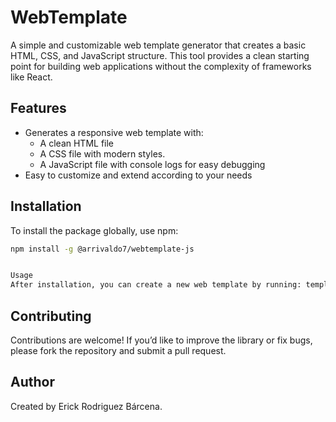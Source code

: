 # WebTemplate

A simple and customizable web template generator that creates a basic HTML, CSS, and JavaScript structure. This tool provides a clean starting point for building web applications without the complexity of frameworks like React.

## Features

- Generates a responsive web template with:
  - A clean HTML file
  - A CSS file with modern styles.
  - A JavaScript file with console logs for easy debugging
- Easy to customize and extend according to your needs

## Installation

To install the package globally, use npm:

```bash
npm install -g @arrivaldo7/webtemplate-js


Usage
After installation, you can create a new web template by running: template

```
## Contributing
Contributions are welcome! If you’d like to improve the library or fix bugs, please fork the repository and submit a pull request.


## Author
Created by Erick Rodriguez Bárcena.
